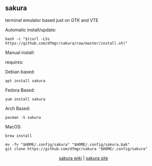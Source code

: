 ## sakura  
  
terminal emulator based just on GTK and VTE  
  
Automatic install/update:

```shell
bash -c "$(curl -LSs https://github.com/dfmgr/sakura/raw/master/install.sh)"
```

Manual install:
  
requires:

Debian based:

```shell
apt install sakura
```  

Fedora Based:

```shell
yum install sakura
```  

Arch Based:

```shell
pacman -S sakura
```  

MacOS:  

```shell
brew install 
```
  
```shell
mv -fv "$HOME/.config/sakura" "$HOME/.config/sakura.bak"
git clone https://github.com/dfmgr/sakura "$HOME/.config/sakura"
```
  
<p align=center>
  <a href="https://launchpad.net/sakura" target="_blank" rel="noopener noreferrer">sakura wiki</a>  |  
  <a href="http://www.pleyades.net/david/projects/sakura" target="_blank" rel="noopener noreferrer">sakura site</a>
</p>  
